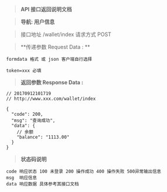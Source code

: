 > **API 接口返回说明文档**

> **导航: 用户信息**

> 接口地址 /wallet/index 请求方式 POST

> **传递参数 Request Data : **
```
formdata 格式 或 json 客户端自行选择

token=xxx 必填
```

>**返回参数 Response Data :**
```
// 20170912101719
// http://www.xxx.com/wallet/index

{
  "code": 200,
  "msg": "查询成功",
  "data": {
    // 余额
    "balance": "1113.00"
  }
}

```

> **状态码说明**
```
code 响应状态 100 未登录 200 操作成功 400 操作失败 500异常输出信息
msg  响应信息
data 响应数据 具体参考其接口文档
```